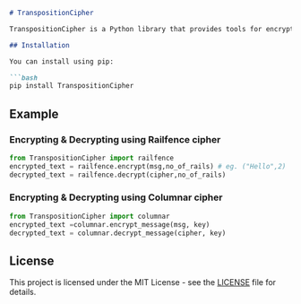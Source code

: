 ```markdown
# TranspositionCipher

TranspositionCipher is a Python library that provides tools for encrypting and decrypting text using the Railfence and Columnar cipher.

## Installation

You can install using pip:

```bash
pip install TranspositionCipher
```

## Example

### Encrypting & Decrypting using Railfence cipher

```python
from TranspositionCipher import railfence
encrypted_text = railfence.encrypt(msg,no_of_rails) # eg. ("Hello",2)
decrypted_text = railfence.decrypt(cipher,no_of_rails)
```

### Encrypting & Decrypting using Columnar cipher 

```python
from TranspositionCipher import columnar
encrypted_text =columnar.encrypt_message(msg, key)
decrypted_text = columnar.decrypt_message(cipher, key)
```

## License

This project is licensed under the MIT License - see the [LICENSE](LICENSE) file for details.
```